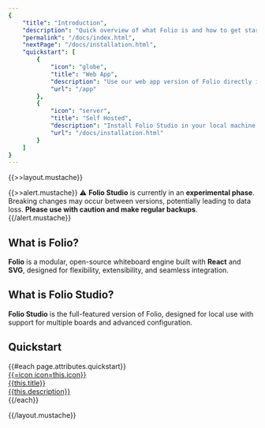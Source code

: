 ```yaml
---
{
    "title": "Introduction",
    "description": "Quick overview of what Folio is and how to get started.",
    "permalink": "/docs/index.html",
    "nextPage": "/docs/installation.html",
    "quickstart": [
        {
            "icon": "globe",
            "title": "Web App",
            "description": "Use our web app version of Folio directly in your browser.",
            "url": "/app"
        },
        {
            "icon": "server",
            "title": "Self Hosted",
            "description": "Install Folio Studio in your local machine for full control.",
            "url": "/docs/installation.html"
        }
    ]
}
---
```

{{>>layout.mustache}}

{{>>alert.mustache}}
⚠️ **Folio Studio** is currently in an **experimental phase**. Breaking changes may occur between versions, potentially leading to data loss. **Please use with caution and make regular backups**.
{{/alert.mustache}}

## What is Folio?

**Folio** is a modular, open-source whiteboard engine built with **React** and **SVG**, designed for flexibility, extensibility, and seamless integration.

## What is Folio Studio?

**Folio Studio** is the full-featured version of Folio, designed for local use with support for multiple boards and advanced configuration. 

## Quickstart

<!--html-->
<div class="grid grid-cols-1 md:grid-cols-2 gap-4 w-full">
{{#each page.attributes.quickstart}}
    <a href="{{this.url}}" class="p-6 border-1 border-gray-800 rounded-lg">
        <div class="flex items-center text-3xl mb-2">
            {{=icon icon=this.icon}}
        </div>
        <div class="font-bold text-lg mb-2">{{this.title}}</div>
        <div class="opacity-80">{{this.description}}</div>
    </a>
{{/each}}
</div>
<!--/html-->

{{/layout.mustache}}
